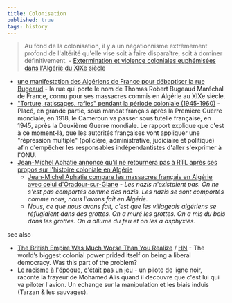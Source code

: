 ```yaml
---
title: Colonisation
published: true
tags: history
---
```

> Au fond de la colonisation, il y a un négationnisme extrêmement profond de l'altérité qu'elle vise soit à faire disparaître, soit à dominer définitivement. - [Extermination et violence coloniales euphémisées dans l'Algérie du XIXe siècle ](http://histoiredelalgerie.over-blog.com/2017/02/extermination-et-violence-coloniales-euphemisees-dans-l-algerie-du-xixe-siecle.html)

- [une manifestation des Algériens de France pour débaptiser la rue Bugeaud](https://www.lyonmag.com/article/141181/lyon-une-manifestation-des-algeriens-de-france-pour-debaptiser-la-rue-bugeaud) - la rue qui porte le nom de Thomas Robert Bugeaud Maréchal de France, connu pour ses massacres commis en Algérie au XIXe siècle.
- ["Torture, ratissages, rafles" pendant la période coloniale (1945-1960)](https://www.francetvinfo.fr/monde/afrique/cameroun/un-rapport-sur-la-colonisation-francaise-au-cameroun-pointe-des-violences-extremes-entre-1945-et-1971_7043363.html) - Placé, en grande partie, sous mandat français après la Première Guerre mondiale, en 1918, le Cameroun va passer sous tutelle française, en 1945, après la Deuxième Guerre mondiale. Le rapport explique que c'est à ce moment-là, que les autorités françaises vont appliquer une "répression multiple" (policière, administrative, judiciaire et politique) afin d'empêcher les responsables indépendantistes d'aller s'exprimer à l'ONU.
- [Jean-Michel Aphatie annonce qu'il ne retournera pas à RTL après ses propos sur l'histoire coloniale en Algérie ](https://www.francetvinfo.fr/economie/medias/jean-michel-aphatie-annonce-qu-il-ne-retournera-pas-a-rtl-apres-ses-propos-sur-l-histoire-coloniale-en-algerie_7119690.html)
	- [Jean-Michel Aphatie compare les massacres français en Algérie avec celui d'Oradour-sur-Glane](https://www.arretsurimages.net/articles/aphatie-mis-en-retrait-par-rtl-apres-ses-propos-sur-lalgerie-et-oradour) - _Les nazis n'existaient pas. On ne s'est pas comportés comme des nazis. Les nazis se sont comportés comme nous, nous l'avons fait en Algérie._
    - _Nous, ce que nous avons fait, c'est que les villageois algériens se réfugiaient dans des grottes. On a muré les grottes. On a mis du bois dans les grottes. On a allumé du feu et on les a asphyxiés_.

see also
- [The British Empire Was Much Worse Than You Realize](https://www.newyorker.com/magazine/2022/04/04/the-british-empire-was-much-worse-than-you-realize-caroline-elkinss-legacy-of-violence) / [HN](https://news.ycombinator.com/item?id=42558142) - The world’s biggest colonial power prided itself on being a liberal democracy. Was this part of the problem?
- [Le racisme à l'époque, c'était pas un jeu](https://www.youtube.com/watch?v=O9K1uN3qBKI) - un pilote de ligne noir, raconte la frayeur de Mohamed Alis quand il decouvre que c'est lui qui va piloter l'avion. Un echange sur la manipulation et les biais induis (Tarzan & les sauvages).
